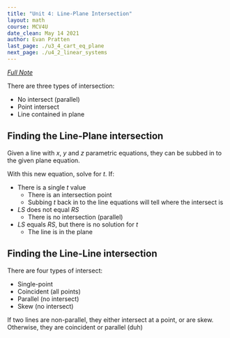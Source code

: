 ```yaml
---
title: "Unit 4: Line-Plane Intersection"
layout: math
course: MCV4U
date_clean: May 14 2021
author: Evan Pratten
last_page: ./u3_4_cart_eq_plane
next_page: ./u4_2_linear_systems
---
```


*[Full Note]({{site.baseurl}}/static/pdf/mcv4u/4.1%20Intersection%20of%20a%20line%20with%20a%20Plane,%202%20Lines%20(9.1)%20FILL%20(2).pdf)*

There are three types of intersection:

 - No intersect (parallel)
 - Point intersect
 - Line contained in plane

## Finding the Line-Plane intersection

Given a line with $x$, $y$ and $z$ parametric equations, they can be subbed in to the given plane equation.

With this new equation, solve for $t$. If:

 - There is a single $t$ value
   - There is an intersection point
   - Subbing $t$ back in to the line equations will tell where the intersect is
 - *LS* does not equal *RS*
   - There is no intersection (parallel)
 - *LS* equals *RS*, but there is no solution for $t$
   - The line is in the plane

## Finding the Line-Line intersection

There are four types of intersect:

 - Single-point
 - Coincident (all points)
 - Parallel (no intersect)
 - Skew (no intersect)

If two lines are non-parallel, they either intersect at a point, or are skew. Otherwise, they are coincident or parallel (duh)